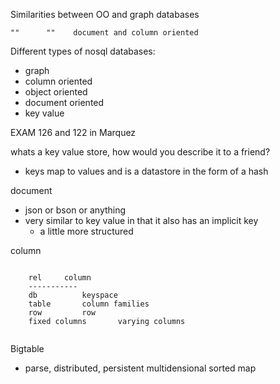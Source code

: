 Similarities between OO and graph databases

    ""      ""    document and column oriented

Different types of nosql databases:
- graph
- column oriented
- object oriented
- document oriented
- key value

EXAM
126 and 122 in Marquez

whats a key value store, how would you describe it to a friend?
- keys map to values and is a datastore in the form of a hash

document
- json or bson or anything
- very similar to key value in that it also has an implicit key
    - a little more structured

column
<pre><code>
    rel     column
    -----------
    db          keyspace
    table       column families
    row         row
    fixed columns       varying columns

</pre></code>
Bigtable
- parse, distributed, persistent multidensional sorted map
